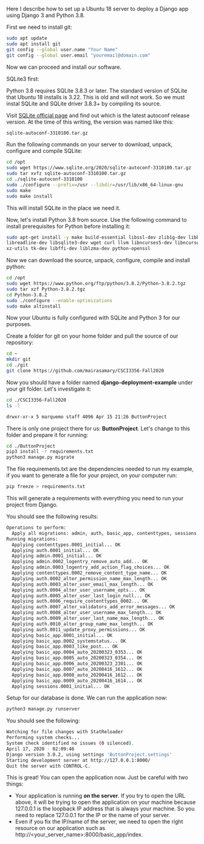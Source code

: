 Here I describe how to set up a Ubuntu 18 server to deploy a Django app using Django 3 and Python 3.8.

First we need to install git:

```bash
sudo apt update
sudo apt install git
git config --global user.name "Your Name"
git config --global user.email "youremail@domain.com"
```

Now we can proceed and install our software.

SQLite3 first:


Python 3.8 requires SQLite 3.8.3 or later. The standard version of SQLite that Ubuntu 18 installs is 3.22. This is old and will not work. So we must instal SQLite and SQLite driver 3.8.3+ by compiling its source.

Visit [SQLite official page](https://www.sqlite.org/download.html) and find out which is the latest autoconf release version. At the time of this writing, the version was named like this:

```bash
sqlite-autoconf-3310100.tar.gz
```

Run the following commands on your server to download, unpack, configure and compile SQLite:

```bash
cd /opt
sudo wget https://www.sqlite.org/2020/sqlite-autoconf-3310100.tar.gz
sudo tar xvfz sqlite-autoconf-3310100.tar.gz
cd ./sqlite-autoconf-3310100
sudo ./configure --prefix=/usr --libdir=/usr/lib/x86_64-linux-gnu
sudo make
sudo make install
```

This will install SQLite in the place we need it.

Now, let's install Python 3.8 from source. Use the following command to install prerequisites for Python before installing it:

```bash
sudo apt-get install -y make build-essential libssl-dev zlib1g-dev libbz2-dev \
libreadline-dev libsqlite3-dev wget curl llvm libncurses5-dev libncursesw5-dev \
xz-utils tk-dev libffi-dev liblzma-dev python-openssl
```

Now we can download the source, unpack, configure, compile and install python:
```bash
cd /opt
sudo wget https://www.python.org/ftp/python/3.8.2/Python-3.8.2.tgz
sudo tar xzf Python-3.8.2.tgz
cd Python-3.8.2
sudo ./configure --enable-optimizations
sudo make altinstall
```

Now your Ubuntu is fully configured with SQLite and Python 3 for our purposes.

Create a folder for git on your home folder and pull the source of our repository:

```bash
cd ~
mkdir git
cd ./git
git clone https://github.com/mairasamary/CSCI3356-Fall2020
```

Now you should have a folder named **django-deployment-example** under your git folder. Let's investigate it:

```bash
cd ./CSCI3356-Fall2020
ls -l

drwxr-xr-x 5 marquemo staff 4096 Apr 15 21:26 ButtonProject
```

There is only one project there for us: **ButtonProject**. Let's change to this folder and prepare it for running:

```bash
cd ./ButtonProject
pip3 install -r requirements.txt
python3 manage.py migrate
```
The file requirements.txt are the dependencies needed to run my example, if you want to generate a file for your project, on your computer run:
```bash
pip freeze > requirements.txt
```
This will generate a requirements with everything you need to run your project from Django.

You should see the following results:

```bash
Operations to perform:
  Apply all migrations: admin, auth, basic_app, contenttypes, sessions
Running migrations:
  Applying contenttypes.0001_initial... OK
  Applying auth.0001_initial... OK
  Applying admin.0001_initial... OK
  Applying admin.0002_logentry_remove_auto_add... OK
  Applying admin.0003_logentry_add_action_flag_choices... OK
  Applying contenttypes.0002_remove_content_type_name... OK
  Applying auth.0002_alter_permission_name_max_length... OK
  Applying auth.0003_alter_user_email_max_length... OK
  Applying auth.0004_alter_user_username_opts... OK
  Applying auth.0005_alter_user_last_login_null... OK
  Applying auth.0006_require_contenttypes_0002... OK
  Applying auth.0007_alter_validators_add_error_messages... OK
  Applying auth.0008_alter_user_username_max_length... OK
  Applying auth.0009_alter_user_last_name_max_length... OK
  Applying auth.0010_alter_group_name_max_length... OK
  Applying auth.0011_update_proxy_permissions... OK
  Applying basic_app.0001_initial... OK
  Applying basic_app.0002_systemstatus... OK
  Applying basic_app.0003_like_post... OK
  Applying basic_app.0004_auto_20200323_0353... OK
  Applying basic_app.0005_auto_20200323_0354... OK
  Applying basic_app.0006_auto_20200323_2301... OK
  Applying basic_app.0007_auto_20200416_1612... OK
  Applying basic_app.0008_auto_20200416_1612... OK
  Applying basic_app.0009_auto_20200416_1614... OK
  Applying sessions.0001_initial... OK
```

Setup for our database is done. We can run the application now:

```bash
python3 manage.py runserver
```

You should see the following:

```bash
Watching for file changes with StatReloader
Performing system checks...
System check identified no issues (0 silenced).
April 17, 2020 - 02:09:46
Django version 3.0.2, using settings 'ButtonProject.settings'
Starting development server at http://127.0.0.1:8000/
Quit the server with CONTROL-C.
```

This is great! You can open the application now. Just be careful with two things:
- Your application is running **on the server**. If you try to open the URL above, it will be trying to open the application on your machine because 127.0.0.1 is the loopback IP address that is always your machine. So you need to replace 127.0.0.1 for the IP or the name of your server.
- Even if you fix the IP/name of the server, we need to open the right resource on our application such as http://<your_server_name>:8000/basic_app/index.
